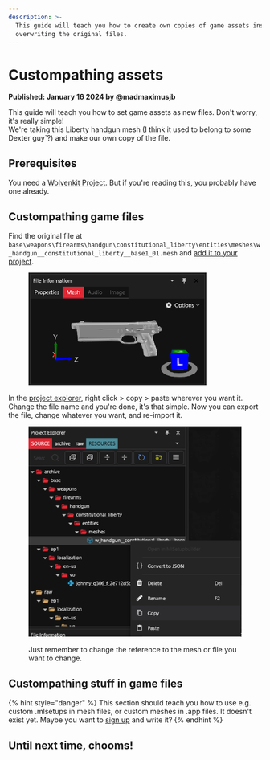 ```yaml
---
description: >-
  This guide will teach you how to create own copies of game assets instead of
  overwriting the original files.
---
```


# Custompathing assets

**Published: January 16 2024  by @madmaximusjb**

This guide will teach you how to set game assets as new files. Don't worry, it's really simple!\
We're taking this Liberty handgun mesh (I think it used to belong to some Dexter guy\`?) and make our own copy of the file.

## Prerequisites

You need a [Wolvenkit Project](https://app.gitbook.com/s/-MP\_ozZVx2gRZUPXkd4r/wolvenkit-app/usage/wolvenkit-projects). But if you're reading this, you probably have one already.

## Custompathing game files

Find the original file at `base\weapons\firearms\handgun\constitutional_liberty\entities\meshes\w_handgun__constitutional_liberty__base1_01.mesh` and [add it to your project](https://app.gitbook.com/s/-MP\_ozZVx2gRZUPXkd4r/wolvenkit-app/editor/asset-browser#adding-files-to-projects).

<figure><img src="../../../.gitbook/assets/image (1).png" alt=""><figcaption></figcaption></figure>

In the [project explorer](https://app.gitbook.com/s/-MP\_ozZVx2gRZUPXkd4r/wolvenkit-app/editor/project-explorer), right click > copy > paste wherever you want it. Change the file name and you're done, it's that simple. Now you can export the file, change whatever you want, and re-import it.&#x20;

<figure><img src="../../../.gitbook/assets/image (1) (1).png" alt=""><figcaption><p>Just remember to change the reference to the mesh or file you want to change.</p></figcaption></figure>

## Custompathing stuff in game files

{% hint style="danger" %}
This section should teach you how to use e.g. custom .mlsetups in mesh files, or custom meshes in .app files. It doesn't exist yet. Maybe you want to [sign up](https://app.gitbook.com/invite/-MP5ijqI11FeeX7c8-N8/H70HZBOeUulIpkQnBLK7) and write it?
{% endhint %}

## Until next time, chooms!
